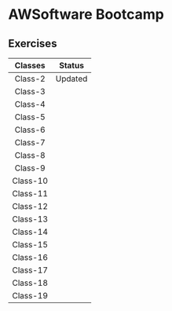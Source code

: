 # AWSoftware Bootcamp
## Exercises

| Classes  | Status  |
|:--------:|:-------:|
| Class-2  | Updated |
| Class-3  ||
| Class-4  ||
| Class-5  ||
| Class-6  ||
| Class-7  ||
| Class-8  ||
| Class-9  ||
| Class-10 ||
| Class-11 ||
| Class-12 ||
| Class-13 ||
| Class-14 ||
| Class-15 ||
| Class-16 ||
| Class-17 ||
| Class-18 ||
| Class-19 ||